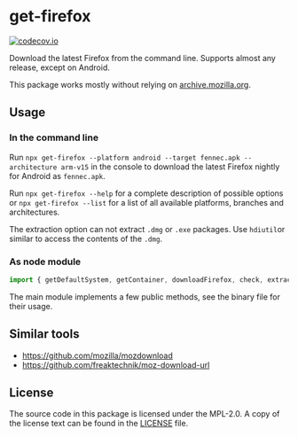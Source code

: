 # get-firefox

[![codecov.io](https://codecov.io/github/freaktechnik/get-firefox/coverage.svg?branch=master)](https://codecov.io/github/freaktechnik/get-firefox?branch=master)

Download the latest Firefox from the command line. Supports almost any release,
except on Android.

This package works mostly without relying on
[archive.mozilla.org](https://archive.mozilla.org).

## Usage

### In the command line

Run `npx get-firefox --platform android --target fennec.apk --architecture arm-v15`
in the console to download the latest Firefox nightly for Android as `fennec.apk`.

Run `npx get-firefox --help` for a complete description of possible options or `npx get-firefox --list`
for a list of all available platforms, branches and architectures.

The extraction option can not extract `.dmg` or `.exe` packages.
Use `hdiutil`or similar to access the contents of the `.dmg`.

### As node module

```js
import { getDefaultSystem, getContainer, downloadFirefox, check, extract, PLATFORMS } = from "get-firefox";
```

The main module implements a few public methods, see the binary file for their usage.

## Similar tools

- https://github.com/mozilla/mozdownload
- https://github.com/freaktechnik/moz-download-url

## License

The source code in this package is licensed under the MPL-2.0. A copy of the
license text can be found in the [LICENSE](LICENSE) file.
